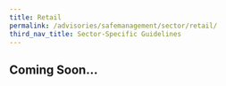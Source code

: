 ```yaml
---
title: Retail
permalink: /advisories/safemanagement/sector/retail/
third_nav_title: Sector-Specific Guidelines
---
```


## **Coming Soon...**